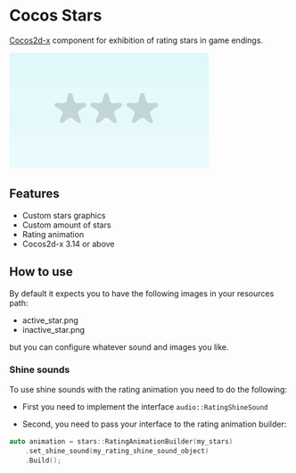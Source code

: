 Cocos Stars
===

[Cocos2d-x](http://cocos2d-x.org/) component for exhibition of rating stars in game endings.

![Stars](docs/stars.gif)

## Features

* Custom stars graphics
* Custom amount of stars
* Rating animation
* Cocos2d-x 3.14 or above

## How to use

By default it expects you to have the following images in your resources path:

* active_star.png
* inactive_star.png

but you can configure whatever sound and images you like.

### Shine sounds

To use shine sounds with the rating animation you need to do the following:

* First you need to implement the interface `audio::RatingShineSound`

* Second, you need to pass your interface to the rating animation builder:

```c++
auto animation = stars::RatingAnimationBuilder(my_stars)
    .set_shine_sound(my_rating_shine_sound_object)
    .Build();
```
